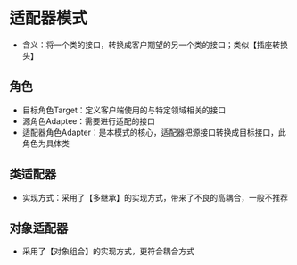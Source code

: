 # 适配器模式
- 含义：将一个类的接口，转换成客户期望的另一个类的接口；类似【插座转换头】

## 角色
- 目标角色Target：定义客户端使用的与特定领域相关的接口
- 源角色Adaptee：需要进行适配的接口
- 适配器角色Adapter：是本模式的核心，适配器把源接口转换成目标接口，此角色为具体类


## 类适配器
- 实现方式：采用了【多继承】的实现方式，带来了不良的高耦合，一般不推荐

## 对象适配器
- 采用了【对象组合】的实现方式，更符合耦合方式
